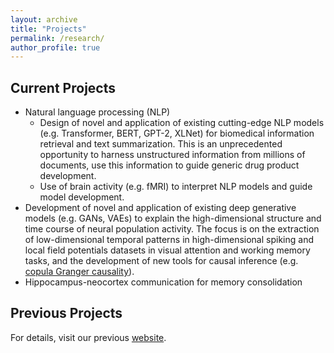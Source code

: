 ```yaml
---
layout: archive
title: "Projects"
permalink: /research/
author_profile: true
---
```

Current Projects
---
* Natural language processing (NLP)
  - Design of novel and application of existing cutting-edge NLP models (e.g. Transformer, BERT, GPT-2, XLNet) for biomedical information retrieval and text summarization. This is an unprecedented opportunity to harness unstructured information from millions of documents, use this information to guide generic drug product development.  
  - Use of brain activity (e.g. fMRI) to interpret NLP models and guide model development. 
* Development of novel and application of existing deep generative models (e.g. GANs, VAEs) to explain the high-dimensional structure and time course of neural population activity. The focus is on the extraction of low-dimensional temporal patterns in high-dimensional spiking and local field potentials datasets in visual attention and working memory tasks, and the development of new tools for causal inference (e.g. [copula Granger causality](https://liang-lab.org/software/)). 
* Hippocampus-neocortex communication for memory consolidation

Previous Projects
---
For details, visit our previous [website](http://www.biomed.drexel.edu/labs/liang/research.htm). 


